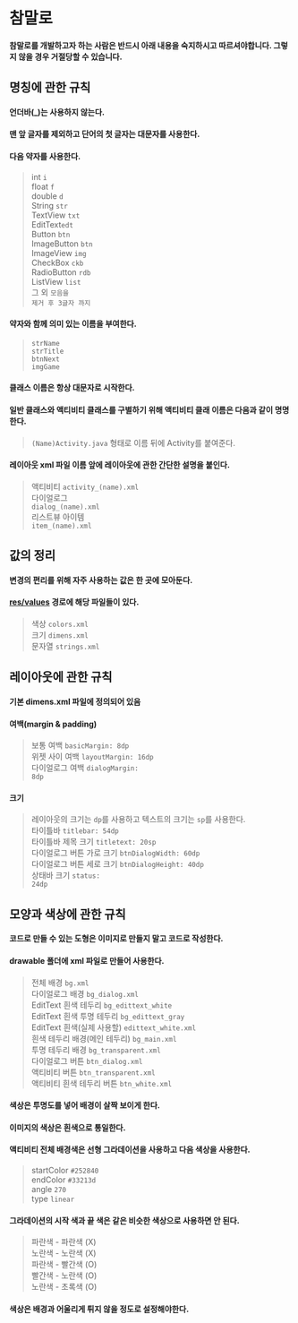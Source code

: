 참말로
========
#### 참말로를 개발하고자 하는 사람은 반드시 아래 내용을 숙지하시고 따르셔야합니다. 그렇지 않을 경우 거절당할 수 있습니다.
명칭에 관한 규칙
--------
#### 언더바(_)는 사용하지 않는다.
#### 맨 앞 글자를 제외하고 단어의 첫 글자는 대문자를 사용한다.
#### 다음 약자를 사용한다.
>int <code>i</code><br>
>float <code>f</code><br>
>double <code>d</code><br>
>String <code>str</code><br>
>TextView <code>txt</code><br>
>EditText<code>edt</code><br>
>Button <code>btn</code><br>
>ImageButton <code>btn</code><br>
>ImageView <code>img</code><br>
>CheckBox <code>ckb</code><br>
>RadioButton <code>rdb</code><br>
>ListView <code>list</code><br>
>그 외 <code>모음을 제거 후 3글자 까지</code><br>

#### 약자와 함께 의미 있는 이름을 부여한다.
> <code>strName</code><br>
> <code>strTitle</code><br>
> <code>btnNext</code><br>
> <code>imgGame</code>

#### 클래스 이름은 항상 대문자로 시작한다.
#### 일반 클래스와 액티비티 클래스를 구별하기 위해 액티비티 클래 이름은 다음과 같이 명명한다.
> <code>(Name)Activity.java</code> 형태로 이름 뒤에 Activity를 붙여준다.
#### 레이아웃 xml 파일 이름 앞에 레이아웃에 관한 간단한 설명을 붙인다.
> 액티비티 <code>activity_(name).xml</code><br>
> 다이얼로그 <code> dialog_(name).xml</code><br>
> 리스트뷰 아이템 <code> item_(name).xml</code><br>

값의 정리
------
#### 변경의 편리를 위해 자주 사용하는 값은 한 곳에 모아둔다.
#### [res/values](https://github.com/CPstudy/Chammalo/tree/master/app/src/main/res/values) 경로에 해당 파일들이 있다.
> 색상 <code>colors.xml</code><br>
> 크기 <code>dimens.xml</code><br>
> 문자열 <code>strings.xml</code><br>

레이아웃에 관한 규칙
------
#### 기본 dimens.xml 파일에 정의되어 있음
#### 여백(margin & padding)
> 보통 여백 <code>basicMargin: 8dp</code><br>
> 위젯 사이 여백 <code>layoutMargin: 16dp</code><br>
> 다이얼로그 여백 <code>dialogMargin: 8dp</code><br>
#### 크기
> 레이아웃의 크기는 <code>dp</code>를 사용하고 텍스트의 크기는 <code>sp</code>를 사용한다.<br>
> 타이틀바 <code>titlebar: 54dp</code><br>
> 타이틀바 제목 크기 <code>titletext: 20sp</code><br>
> 다이얼로그 버튼 가로 크기 <code>btnDialogWidth: 60dp</code><br>
> 다이얼로그 버튼 세로 크기 <code>btnDialogHeight: 40dp</code><br>
> 상태바 크기 <code>status: 24dp</code><br>

모양과 색상에 관한 규칙
------
#### 코드로 만들 수 있는 도형은 이미지로 만들지 말고 코드로 작성한다.
#### drawable 폴더에 xml 파일로 만들어 사용한다.
> 전체 배경 <code>bg.xml</code><br>
> 다이얼로그 배경 <code>bg_dialog.xml</code><br>
> EditText 흰색 테두리 <code>bg_edittext_white</code><br>
> EditText 흰색 투명 테두리 <code>bg_edittext_gray</code><br>
> EditText 흰색(실제 사용할) <code>edittext_white.xml</code><br>
> 흰색 테두리 배경(메인 테두리) <code>bg_main.xml</code></br>
> 투명 테두리 배경 <code>bg_transparent.xml</code><br>
> 다이얼로그 버튼 <code>btn_dialog.xml</code><br>
> 액티비티 버튼 <code>btn_transparent.xml</code><br>
> 액티비티 흰색 테두리 버튼 <code>btn_white.xml</code><br>
#### 색상은 투명도를 넣어 배경이 살짝 보이게 한다.
#### 이미지의 색상은 흰색으로 통일한다.
#### 액티비티 전체 배경색은 선형 그라데이션을 사용하고 다음 색상을 사용한다.
> startColor <code>#252840</code><br>
> endColor <code>#33213d</code><br>
> angle <code>270</code><br>
> type <code>linear</code><br>
#### 그라데이션의 시작 색과 끝 색은 같은 비슷한 색상으로 사용하면 안 된다.
> 파란색 - 파란색 (X)<br>
> 노란색 - 노란색 (X)<br>
> 파란색 - 빨간색 (O)<br>
> 빨간색 - 노란색 (O)<br>
> 노란색 - 초록색 (O)<br>
#### 색상은 배경과 어울리게 튀지 않을 정도로 설정해야한다.
